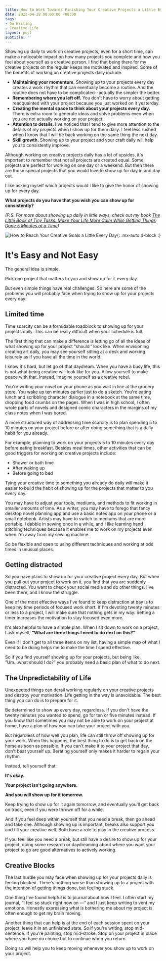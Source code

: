 ```yaml
---
title: How to Work Towards Finishing Your Creative Projects a Little Every Day
date: 2023-04-28 00:00:00 -08:00
tags:
- On Writing
- Creative Life
layout: post
subtitle: ''
---
```


Showing up daily to work on creative projects, even for a short time, can make a noticeable impact on how many projects you complete and how you feel about yourself as a creative person. I find that being there for my creative projects on the regular keeps me motivated and inspired. Some of the benefits of working on creative projects daily include:

- **Maintaining your momentum.** Showing up to your projects every day creates a work rhythm that can eventually become a routine. And the routine does not have to be complicated--actually the simpler the better.
- **Remembering where you left off.** You don't have to worry about getting reacquainted with your project because you just worked on it yesterday.
- **Creating the mental space to think about your projects every day.**  There is extra room to generate ideas and solve problems even when you are not actually working on your project.
- **Attention to details.** I've noticed that I tend to give more attention to the details of my projects when I show up for them daily. I feel less rushed when I know that I will be back working on the same thing the next day.
- **Skill growth.** Showing up to your project and your craft daily will help you to consistently improve.

Although working on creative projects daily has a lot of upsides, it's important to remember that not all projects are created equal. Some projects are perfect for working on one day or a weekend. But then there are those special projects that you would love to show up for day in and day out.

I like asking myself which projects would I like to give the honor of showing up for every day.

**What projects do you have that you wish you can show up for consistently?**

*(P.S. For more about showing up daily in little ways, check out my book [The Little Book of Tiny Tasks: Make Your Life More Calm While Getting Things Done 5 Minutes at a Time](https://payhip.com/b/e32lr))*

![How to Reach Your Creative Goals a Little Every Day](/uploads/finishing-creative-projects-daily.png "creative goals INFP goals Creative Goal Ideas"){: .mx-auto.d-block :}


# It's Easy and Not Easy

The general idea is simple.

Pick one project that matters to you and show up for it every day.

But even simple things have real challenges. So here are some of the problems you will probably face when trying to show up for your projects every day:

## Limited time

Time scarcity can be a formidable roadblock to showing up for your projects daily. This can be really difficult when your schedule is full.

The first thing that can make a difference is letting go of all the ideas of what showing up for your project "should'' look like. When envisioning creating art daily, you may see yourself sitting at a desk and working leisurely as if you have all the time in the world.

I know it's hard, but let go of that daydream. When you have a busy life, this is not what being creative will look like for you. Allow yourself to make peace with that. Instead, imagine yourself as a creative rebel.

You're writing your novel on your phone as you wait in line at the grocery store. You wake up ten minutes earlier just to do a sketch. You're eating lunch and scribbling character dialogue in a notebook at the same time, dropping food crumbs on the pages. When I was in high school, I often wrote parts of novels and designed comic characters in the margins of my class notes when I was bored.

A more structured way of addressing time scarcity is to plan spending 5 to 10 minutes on your project before or after doing something that is a daily habit for you already.

For example, planning to work on your projects 5 to 10 minutes every day before eating breakfast. Besides meal times, other activities that can be good triggers for working on creative projects include:

* Shower or bath time
* After waking up
* Before going to bed

Tying your creative time to something you already do daily will make it easier to build the habit of showing up for the projects that matter to you every day.

You may have to adjust your tools, mediums, and methods to fit working in smaller amounts of time. As a writer, you may have to forego that fancy desktop novel planning app and use a basic notes app on your phone or a small notebook. Artists may have to switch to mediums that are more portable. I dabble in sewing once in a while, and I like learning hand stitching techniques because it enables me to work on my projects even when I'm away from my sewing machine.

So be flexible and open to using different techniques and working at odd times in unusual places.


## Getting distracted

So you have plans to show up for your creative project every day. But when you pull out your project to work on it, you find that you are suddenly distracted. You want to check your social media and do other things. I've been there, and I know the struggle.

One of the most effective ways I've found to keep distraction at bay is to keep my time periods of focused work short. If I'm devoting twenty minutes or less to a project, I will make sure that nothing gets in my way. Setting a timer increases the motivation to stay focused even more.

It's also helpful to have a simple plan. When I sit down to work on a project, I ask myself, **”What are three things I need to do next on this?“**

Even if I don't get to all three items on my list, having a simple map of what I need to be doing helps me to make the time I spend effective.

So if you find yourself showing up for your projects, but being like, ”Um...what should I do?” you probably need a basic plan of what to do next.

## The Unpredictability of Life

Unexpected things can derail working regularly on your creative projects and destroy your motivation.  Life getting in the way is unavoidable. The best thing you can do is to prepare for it.

Be determined to show up every day, regardless. If you don't have the twenty minutes you wanted to spend, go for ten or five minutes instead. If you know that sometimes you may not be able to work on your project at home, have a plan of how you can take your project with you.

But regardless of how well you plan, life can still throw off showing up for your work. When this happens, the best thing to do is to get back on the horse as soon as possible. If you can't make it to your project that day, don't beat yourself up. Berating yourself only makes it harder to regain your rhythm.

Instead, tell yourself that:

**It's okay.**

**Your project isn't going anywhere.**

**And you will show up for it tomorrow.**

Keep trying to show up for it again tomorrow, and eventually you'll get back on track, even if you were thrown off for a while.  

And if you feel deep within yourself that you need a break, then go ahead and take one. Although showing up is important, breaks also support you and fill your creative well. Both have a role to play in the creative process.

If you feel like you need a break, but still have a desire to show up for your project, doing some research or daydreaming about where you want your project to go are good alternatives to actively working.

## Creative Blocks

The last hurdle you may face when showing up for your projects daily is feeling blocked. There's nothing worse than showing up to a project with the intention of getting things done, but feeling stuck.

One thing I've found helpful is to journal about how I feel. I often start my journal, ”I feel so stuck right now on —“ and I just keep writing to vent my emotions. Honestly expressing what is bothering me about my project is often enough to get my brain moving.

Another thing that can help is at the end of each session spent on your project, leave it in an unfinished state. So if you're writing, stop mid-sentence. If you're painting, stop mid-stroke. Stop on your project in place where you have no choice but to continue when you return.

Doing so will help you to keep moving whenever you show up to work on your project.


